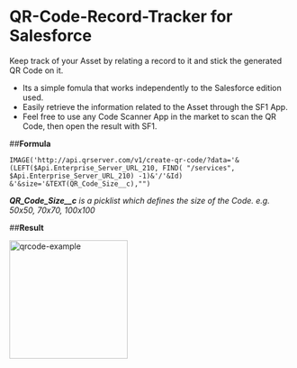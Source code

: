 # QR-Code-Record-Tracker for Salesforce 
Keep track of your Asset by relating a record to it and stick the generated QR Code on it. 
- Its a simple fomula that works independently to the Salesforce edition used.
- Easily retrieve the information related to the Asset through the SF1 App.
- Feel free to use any Code Scanner App in the market to scan the QR Code, then open the result with SF1.

##**Formula**

```
IMAGE('http://api.qrserver.com/v1/create-qr-code/?data='& (LEFT($Api.Enterprise_Server_URL_210, FIND( "/services", $Api.Enterprise_Server_URL_210) -1)&'/'&Id) &'&size='&TEXT(QR_Code_Size__c),"")
```

**_QR_Code_Size__c_** _is a picklist which defines the size of the Code. e.g. 50x50, 70x70, 100x100_

##**Result**

<img width="210" alt="qrcode-example" src="https://cloud.githubusercontent.com/assets/4924744/22618912/e162493e-eacf-11e6-8093-aec643e54de4.png">
